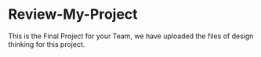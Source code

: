 # Review-My-Project
This is the Final Project for your Team, we have uploaded the files of design thinking for this project.
